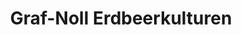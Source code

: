 ---
title: "Graf-Noll Erdbeerkulturen"
url: /buettelborn/graf-noll-erdbeerkulturen/
shop: Hofladen
---